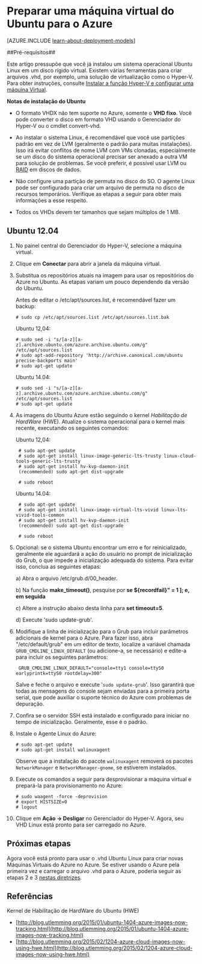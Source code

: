 <properties
	pageTitle="Criar e carregar um VHD do Ubuntu Linux no Azure"
	description="Saiba como criar e carregar um disco rígido virtual (VHD) do Azure que contém o sistema operacional Ubuntu Linux."
	services="virtual-machines"
	documentationCenter=""
	authors="szarkos"
	manager="timlt"
	editor="tysonn"
	tags="azure-resource-manager,azure-service-management"/>

<tags
	ms.service="virtual-machines"
	ms.workload="infrastructure-services"
	ms.tgt_pltfrm="vm-linux"
	ms.devlang="na"
	ms.topic="article"
	ms.date="10/05/2015"
	ms.author="szarkos"/>

# Preparar uma máquina virtual do Ubuntu para o Azure

[AZURE.INCLUDE [learn-about-deployment-models](../../includes/learn-about-deployment-models-both-include.md)]

##Pré-requisitos##

Este artigo pressupõe que você já instalou um sistema operacional Ubuntu Linux em um disco rígido virtual. Existem várias ferramentas para criar arquivos .vhd, por exemplo, uma solução de virtualização como o Hyper-V. Para obter instruções, consulte [Instalar a função Hyper-V e configurar uma máquina Virtual](http://technet.microsoft.com/library/hh846766.aspx).

**Notas de instalação do Ubuntu**

- O formato VHDX não tem suporte no Azure, somente o **VHD fixo**. Você pode converter o disco em formato VHD usando o Gerenciador do Hyper-V ou o cmdlet convert-vhd.

- Ao instalar o sistema Linux, é recomendável que você use partições padrão em vez de LVM (geralmente o padrão para muitas instalações). Isso irá evitar conflitos de nome LVM com VMs clonadas, especialmente se um disco do sistema operacional precisar ser anexado a outra VM para solução de problemas. Se você preferir, é possível usar LVM ou [RAID](virtual-machines-linux-configure-raid.md) em discos de dados.

- Não configure uma partição de permuta no disco do SO. O agente Linux pode ser configurado para criar um arquivo de permuta no disco de recursos temporários. Verifique as etapas a seguir para obter mais informações a esse respeito.

- Todos os VHDs devem ter tamanhos que sejam múltiplos de 1 MB.


## <a id="ubuntu"> </a>Ubuntu 12.04 ##

1. No painel central do Gerenciador do Hyper-V, selecione a máquina virtual.

2. Clique em **Conectar** para abrir a janela da máquina virtual.

3.	Substitua os repositórios atuais na imagem para usar os repositórios do Azure no Ubuntu. As etapas variam um pouco dependendo da versão do Ubuntu.

	Antes de editar o /etc/apt/sources.list, é recomendável fazer um backup:

		# sudo cp /etc/apt/sources.list /etc/apt/sources.list.bak

	Ubuntu 12,04:

		# sudo sed -i "s/[a-z][a-z].archive.ubuntu.com/azure.archive.ubuntu.com/g" /etc/apt/sources.list
		# sudo apt-add-repository 'http://archive.canonical.com/ubuntu precise-backports main'
		# sudo apt-get update

	Ubuntu 14.04:

		# sudo sed -i "s/[a-z][a-z].archive.ubuntu.com/azure.archive.ubuntu.com/g" /etc/apt/sources.list
		# sudo apt-get update

4. As imagens do Ubuntu Azure estão seguindo o kernel *Habilitação de HardWare* (HWE). Atualize o sistema operacional para o kernel mais recente, executando os seguintes comandos:

	Ubuntu 12,04:

		# sudo apt-get update
		# sudo apt-get install linux-image-generic-lts-trusty linux-cloud-tools-generic-lts-trusty
		# sudo apt-get install hv-kvp-daemon-init
		(recommended) sudo apt-get dist-upgrade

		# sudo reboot

	Ubuntu 14.04:

		# sudo apt-get update
		# sudo apt-get install linux-image-virtual-lts-vivid linux-lts-vivid-tools-common
		# sudo apt-get install hv-kvp-daemon-init
		(recommended) sudo apt-get dist-upgrade

		# sudo reboot

5.	Opcional: se o sistema Ubuntu encontrar um erro e for reinicializado, geralmente ele aguardará a ação do usuário no prompt de inicialização do Grub, o que impede a inicialização adequada do sistema. Para evitar isso, conclua as seguintes etapas:

	a) Abra o arquivo /etc/grub.d/00\_header.

	b) Na função **make\_timeout()**, pesquise por **se ${recordfail}" = 1 ]; e, em seguida**

	c) Altere a instrução abaixo desta linha para **set timeout=5**.

	d) Execute 'sudo update-grub'.

6. Modifique a linha de inicialização para o Grub para incluir parâmetros adicionais de kernel para o Azure. Para fazer isso, abra "/etc/default/grub" em um editor de texto, localize a variável chamada `GRUB_CMDLINE_LINUX_DEFAULT` (ou adicione-a, se necessário) e edite-a para incluir os seguintes parâmetros:

		GRUB_CMDLINE_LINUX_DEFAULT="console=tty1 console=ttyS0 earlyprintk=ttyS0 rootdelay=300"

	Salve e feche o arquivo e execute '`sudo update-grub`'. Isso garantirá que todas as mensagens do console sejam enviadas para a primeira porta serial, que pode auxiliar o suporte técnico do Azure com problemas de depuração.

8.	Confira se o servidor SSH está instalado e configurado para iniciar no tempo de inicialização. Geralmente, esse é o padrão.

9.	Instale o Agente Linux do Azure:

		# sudo apt-get update
		# sudo apt-get install walinuxagent

	Observe que a instalação do pacote `walinuxagent` removerá os pacotes `NetworkManager` e `NetworkManager-gnome`, se estiverem instalados.

10.	Execute os comandos a seguir para desprovisionar a máquina virtual e prepará-la para provisionamento no Azure:

		# sudo waagent -force -deprovision
		# export HISTSIZE=0
		# logout

11. Clique em **Ação -> Desligar** no Gerenciador do Hyper-V. Agora, seu VHD Linux está pronto para ser carregado no Azure.

## Próximas etapas
Agora você está pronto para usar o .vhd Ubuntu Linux para criar novas Máquinas Virtuais do Azure no Azure. Se estiver usando o Azure pela primeira vez e carregar o arquivo .vhd para o Azure, poderia seguir as etapas 2 e 3 [nestas diretrizes](virtual-machines-linux-create-upload-vhd.md).

## Referências ##

Kernel de Habilitação de HardWare do Ubuntu (HWE)

- [http://blog.utlemming.org/2015/01/ubuntu-1404-azure-images-now-tracking.html](http://blog.utlemming.org/2015/01/ubuntu-1404-azure-images-now-tracking.html)
- [http://blog.utlemming.org/2015/02/1204-azure-cloud-images-now-using-hwe.html](http://blog.utlemming.org/2015/02/1204-azure-cloud-images-now-using-hwe.html)

<!---HONumber=AcomDC_0121_2016-->